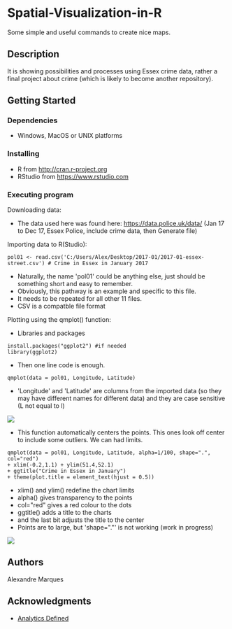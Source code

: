# Spatial-Visualization-in-R

Some simple and useful commands to create nice maps.

## Description

It is showing possibilities and processes using Essex crime data, rather a final project about crime (which is likely to become another repository).

## Getting Started

### Dependencies

* Windows, MacOS or UNIX platforms

### Installing

* R from http://cran.r-project.org
* RStudio from https://www.rstudio.com

### Executing program

Downloading data:
* The data used here was found here: https://data.police.uk/data/ (Jan 17 to Dec 17, Essex Police, include crime data, then Generate file)

Importing data to R(Studio):
```
pol01 <- read.csv('C:/Users/Alex/Desktop/2017-01/2017-01-essex-street.csv') # Crime in Essex in January 2017
```
* Naturally, the name 'pol01' could be anything else, just should be something short and easy to remember. 
* Obviously, this pathway is an example and specific to this file.
* It needs to be repeated for all other 11 files.
* CSV is a compatble file format

Plotting using the qmplot() function:
* Libraries and packages
```
install.packages("ggplot2") #if needed
library(ggplot2)
```
* Then one line code is enough.
```
qmplot(data = pol01, Longitude, Latitude)
```
* 'Longitude' and 'Latitude' are columns from the imported data (so they may have different names for different data) and they are case sensitive (L not equal to l)

![](https://github.com/alexandrenm/Spatial-Visualization-in-R/blob/master/janplot1.png)

* This function automatically centers the points. This ones look off center to include some outliers. We can had limits.
```
qmplot(data = pol01, Longitude, Latitude, alpha=1/100, shape=".", col="red") 
+ xlim(-0.2,1.1) + ylim(51.4,52.1) 
+ ggtitle("Crime in Essex in January") 
+ theme(plot.title = element_text(hjust = 0.5))
```
* xlim() and ylim() redefine the chart limits
* alpha() gives transparency to the points
* col="red" gives a red colour to the dots
* ggtitle() adds a title to the charts
* and the last bit adjusts the title to the center
* Points are to large, but 'shape="."' is not working (work in progress)

![](https://github.com/alexandrenm/Spatial-Visualization-in-R/blob/master/janplot2.png)

## Authors

Alexandre Marques

## Acknowledgments

* [Analytics Defined](https://analyticsdefined.com/plotting-maps-in-r-using-ggmap/)
